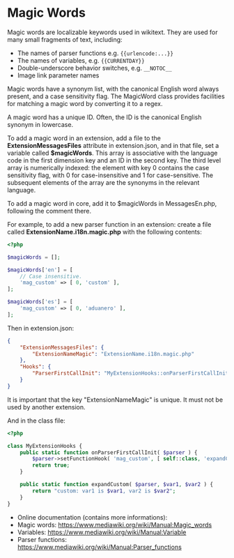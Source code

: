 Magic Words
====================================

Magic words are localizable keywords used in wikitext. They are used for many
small fragments of text, including:

* The names of parser functions e.g. `{{urlencode:...}}`
* The names of variables, e.g. `{{CURRENTDAY}}`
* Double-underscore behavior switches, e.g. `__NOTOC__`
* Image link parameter names

Magic words have a synonym list, with the canonical English word always present,
and a case sensitivity flag. The MagicWord class provides facilities for
matching a magic word by converting it to a regex.

A magic word has a unique ID. Often, the ID is the canonical English synonym in
lowercase.

To add a magic word in an extension, add a file to the **ExtensionMessagesFiles**
attribute in extension.json,
and in that file, set a variable called **$magicWords**. This array is associative
with the language code in the first dimension key and an ID in the second key. The
third level array is numerically indexed: the element with key 0 contains the case
sensitivity flag, with 0 for case-insensitive and 1 for case-sensitive. The
subsequent elements of the array are the synonyms in the relevant language.

To add a magic word in core, add it to $magicWords in MessagesEn.php, following the
comment there.

For example, to add a new parser function in an extension: create a file called
**ExtensionName.i18n.magic.php** with the following contents:

```php
<?php

$magicWords = [];

$magicWords['en'] = [
	// Case insensitive.
	'mag_custom' => [ 0, 'custom' ],
];

$magicWords['es'] = [
	'mag_custom' => [ 0, 'aduanero' ],
];
```

Then in extension.json:

```json
{
	"ExtensionMessagesFiles": {
		"ExtensionNameMagic": "ExtensionName.i18n.magic.php"
	},
	"Hooks": {
		"ParserFirstCallInit": "MyExtensionHooks::onParserFirstCallInit"
	}
}
```

It is important that the key "ExtensionNameMagic" is unique. It must not be used
by another extension.

And in the class file:

```php
<?php

class MyExtensionHooks {
	public static function onParserFirstCallInit( $parser ) {
		$parser->setFunctionHook( 'mag_custom', [ self::class, 'expandCustom' ] );
		return true;
	}

	public static function expandCustom( $parser, $var1, $var2 ) {
		return "custom: var1 is $var1, var2 is $var2";
	}
}
```

- Online documentation (contains more informations):
- Magic words: <https://www.mediawiki.org/wiki/Manual:Magic_words>
- Variables: <https://www.mediawiki.org/wiki/Manual:Variable>
- Parser functions: <https://www.mediawiki.org/wiki/Manual:Parser_functions>
